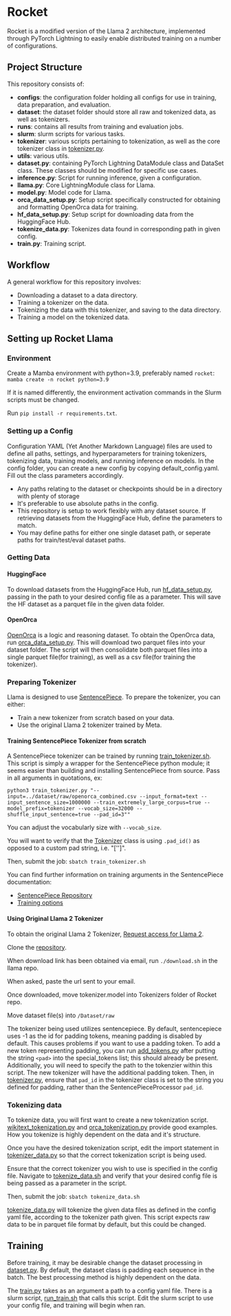 # Rocket

Rocket is a modified version of the Llama 2 architecture, implemented through PyTorch Lightning to easily enable distributed training on a number of configurations.

## Project Structure

This repository consists of:

- **configs**: the configuration folder holding all configs for use in training, data preparation, and evaluation.
- **dataset**: the dataset folder should store all raw and tokenized data, as well as tokenizers.
- **runs**: contains all results from training and evaluation jobs.
- **slurm**: slurm scripts for various tasks.
- **tokenizer**: various scripts pertaining to tokenization, as well as the core tokenizer class in [tokenizer.py](./tokenizer/tokenizer.py).
- **utils**: various utils.
- **dataset.py**: containing PyTorch Lightning DataModule class and DataSet class. These classes should be modified for specific use cases.
- **inference.py**: Script for running inference, given a configuration.
- **llama.py**: Core LightningModule class for Llama.
- **model.py**: Model code for Llama.
- **orca_data_setup.py**: Setup script specifically constructed for obtaining and formatting OpenOrca data for training.
- **hf_data_setup.py**: Setup script for downloading data from the HuggingFace Hub.
- **tokenize_data.py**: Tokenizes data found in corresponding path in given config.
- **train.py**: Training script.

## Workflow

A general workflow for this repository involves:

- Downloading a dataset to a data directory.
- Training a tokenizer on the data.
- Tokenizing the data with this tokenizer, and saving to the data directory.
- Training a model on the tokenized data.

## Setting up Rocket Llama

### Environment

Create a Mamba environment with python=3.9, preferably named ```rocket```:
```mamba create -n rocket python=3.9```

If it is named differently, the environment activation commands in the Slurm scripts must be changed.

Run ```pip install -r requirements.txt```.

### Setting up a Config

Configuration YAML (Yet Another Markdown Language) files are used to define all paths, settings, and hyperparameters for training tokenizers, tokenizing data, training models, and running inference on models. In the config folder, you can create a new config by copying default_config.yaml. Fill out the class parameters accordingly.

- Any paths relating to the dataset or checkpoints should be in a directory with plenty of storage
- It's preferable to use absolute paths in the config.
- This repository is setup to work flexibly with any dataset source. If retrieving datasets from the HuggingFace Hub, define the parameters to match.
- You may define paths for either one single dataset path, or seperate paths for train/test/eval dataset paths.

### Getting Data

#### HuggingFace

To download datasets from the HuggingFace Hub, run [hf_data_setup.py](./hf_data_setup.py), passing in the path to your desired config file as a parameter. This will save the HF dataset as a parquet file in the given data folder.

#### OpenOrca

[OpenOrca](https://huggingface.co/datasets/Open-Orca/OpenOrca) is a logic and reasoning dataset. To obtain the OpenOrca data, run [orca_data_setup.py](./orca_data_setup.py). This will download two parquet files into your dataset folder. The script will then consolidate both parquet files into a single parquet file(for training), as well as a csv file(for training the tokenizer).

### Preparing Tokenizer

Llama is designed to use [SentencePiece](https://github.com/google/sentencepiece). To prepare the tokenizer, you can either:

- Train a new tokenizer from scratch based on your data.
- Use the original Llama 2 tokenizer trained by Meta.

#### Training SentencePiece Tokenizer from scratch

A SentencePiece tokenizer can be trained by running [train_tokenizer.sh](./slurm/train_tokenizer.sh). This script is simply a wrapper for the SentencePiece python module; it seems easier than building and installing SentencePiece from source. Pass in all arguments in quotations, ex:

```python3 train_tokenizer.py "--input=../dataset/raw/openorca_combined.csv --input_format=text --input_sentence_size=1000000 --train_extremely_large_corpus=true --model_prefix=tokenizer --vocab_size=32000 --shuffle_input_sentence=true --pad_id=3""```

You can adjust the vocabularly size with `--vocab_size`.

You will want to verify that the [Tokenizer](./tokenizer/tokenizer.py) class is using ```.pad_id()``` as opposed to a custom pad string, i.e. "['<pad>']".

Then, submit the job:
```sbatch train_tokenizer.sh```

You can find further information on training arguments in the SentencePiece documentation: 
- [SentencePiece Repository](https://github.com/google/sentencepiece)
- [Training options](https://github.com/google/sentencepiece/blob/master/doc/options.md)

#### Using Original Llama 2 Tokenizer

To obtain the original Llama 2 Tokenizer, [Request access for Llama 2](https://ai.meta.com/resources/models-and-libraries/llama-downloads/).

Clone the [repository](https://github.com/facebookresearch/llama).

When download link has been obtained via email, run `./download.sh` in the llama repo.

When asked, paste the url sent to your email.

Once downloaded, move tokenizer.model into Tokenizers folder of Rocket repo.

Move dataset file(s) into `/Dataset/raw`

The tokenizer being used utilizes sentencepiece. By default, sentencepiece uses -1 as the id for padding tokens, meaning padding is disabled by default. This causes problems if you want to use a padding token. To add a new token representing padding, you can run [add_tokens.py](./tokenizer/add_tokens.py) after putting the string `<pad>` into the special_tokens list; this should already be present. Additionally, you will need to specify the path to the tokenzier within this script. The new tokenizer will have the additional padding token. Then, in [tokenizer.py](./tokenizer/tokenizer.py), ensure that `pad_id` in the tokenizer class is set to the string you defined for padding, rather than the SentencePieceProcessor `pad_id`.

### Tokenizing data

To tokenize data, you will first want to create a new tokenization script. [wikitext_tokenization.py](./tokenizer/wikitext_tokenization.py) and [orca_tokenization.py](./tokenizer/orca_tokenization.py) provide good examples. How you tokenize is highly dependent on the data and it's structure.

Once you have the desired tokenization script, edit the import statement in [tokenizer_data.py](./tokenize_data.py) so that the correct tokenization script is being used.

Ensure that the correct tokenizer you wish to use is specified in the config file. Navigate to [tokenize_data.sh](./slurm/tokenize_data.sh) and verify that your desired config file is being passed as a parameter in the script. 

Then, submit the job:
```sbatch tokenize_data.sh```

[tokenize_data.py](./tokenize_data.py) will tokenize the given data files as defined in the config yaml file, according to the tokenizer path given. This script expects raw data to be in parquet file format by default, but this could be changed.


## Training

Before training, it may be desirable change the dataset processing in [dataset.py](./dataset.py). By default, the dataset class is padding each sequence in the batch. The best processing method is highly dependent on the data.

The [train.py](./train.py) takes as an argument a path to a config yaml file. There is a slurm script, [run_train.sh](./slurm/run_train.sh) that calls this script. Edit the slurm script to use your config file, and training will begin when ran.
